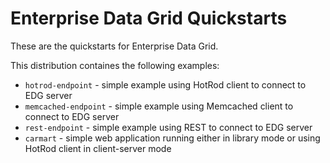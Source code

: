 Enterprise Data Grid Quickstarts
================================

These are the quickstarts for Enterprise Data Grid.

This distribution containes the following examples:

* `hotrod-endpoint` - simple example using HotRod client to connect to EDG server
* `memcached-endpoint` - simple example using Memcached client to connect to EDG server
* `rest-endpoint` - simple example using REST to connect to EDG server
* `carmart` - simple web application running either in library mode or using HotRod client in client-server mode
